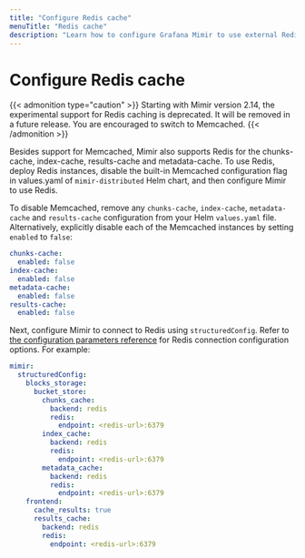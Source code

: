 ```yaml
---
title: "Configure Redis cache"
menuTitle: "Redis cache"
description: "Learn how to configure Grafana Mimir to use external Redis as cache"
---
```


# Configure Redis cache

{{< admonition type="caution" >}}
Starting with Mimir version 2.14, the experimental support for Redis caching is deprecated. It will be removed in a future release. You are encouraged to switch to Memcached.
{{< /admonition >}}

Besides support for Memcached, Mimir also supports Redis for the chunks-cache, index-cache, results-cache and metadata-cache. To use Redis, deploy Redis instances, disable the built-in Memcached configuration flag in values.yaml of `mimir-distributed` Helm chart, and then configure Mimir to use Redis.

To disable Memcached, remove any `chunks-cache`, `index-cache`, `metadata-cache` and `results-cache` configuration from your Helm `values.yaml` file. Alternatively, explicitly disable each of the Memcached instances by setting `enabled` to `false`:

```yaml
chunks-cache:
  enabled: false
index-cache:
  enabled: false
metadata-cache:
  enabled: false
results-cache:
  enabled: false
```

Next, configure Mimir to connect to Redis using `structuredConfig`. Refer to [the configuration parameters reference](https://grafana.com/docs/mimir/<MIMIR_VERSION>/configure/configuration-parameters/#redis) for Redis connection configuration options. For example:

```yaml
mimir:
  structuredConfig:
    blocks_storage:
      bucket_store:
        chunks_cache:
          backend: redis
          redis:
            endpoint: <redis-url>:6379
        index_cache:
          backend: redis
          redis:
            endpoint: <redis-url>:6379
        metadata_cache:
          backend: redis
          redis:
            endpoint: <redis-url>:6379
    frontend:
      cache_results: true
      results_cache:
        backend: redis
        redis:
          endpoint: <redis-url>:6379
```
